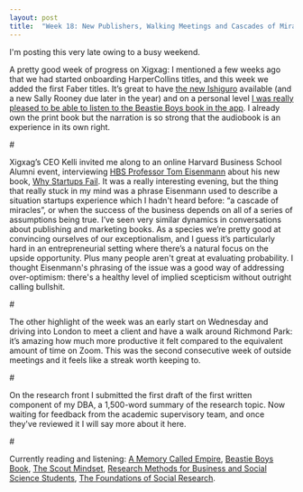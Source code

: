 ```yaml
---
layout: post
title:  "Week 18: New Publishers, Walking Meetings and Cascades of Miracles"
---
```


I'm posting this very late owing to a busy weekend. 

A pretty good week of progress on Xigxag: I mentioned a few weeks ago that we had started onboarding HarperCollins titles, and this week we added the first Faber titles. It’s great to have <a href="https://xigxag.co.uk/links/Aoe7">the new Ishiguro</a> available (and a new Sally Rooney due later in the year) and on a personal level <a href="https://twitter.com/walkley/status/1390261022494240769?s=20">I was really pleased to be able to listen to the Beastie Boys book in the app</a>. I already own the print book but the narration is so strong that the audiobook is an experience in its own right.  

<p id="divider">#</p>

Xigxag’s CEO Kelli invited me along to an online Harvard Business School Alumni event, interviewing <a href="https://www.hbs.edu/faculty/Pages/profile.aspx?facId=6452">HBS Professor Tom Eisenmann</a> about his new book, <a href="https://www.hbs.edu/faculty/Pages/profile.aspx?facId=6452&view=publications">Why Startups Fail</a>. It was a really interesting evening, but the thing that really stuck in my mind was a phrase Eisenmann used to describe a situation startups experience which I hadn't heard before: “a cascade of miracles”, or when the success of the business depends on all of a series of assumptions being true. I’ve seen very similar dynamics in conversations about publishing and marketing books. As a species we’re pretty good at convincing ourselves of our exceptionalism, and I guess it’s particularly hard in an entrepreneurial setting where there’s a natural focus on the upside opportunity. Plus many people aren't great at evaluating probability. I thought Eisenmann's phrasing of the issue was a good way of addressing over-optimism: there's a healthy level of implied scepticism without outright calling bullshit. 

<p id="divider">#</p>

The other highlight of the week was an early start on Wednesday and driving into London to meet a client and have a walk around Richmond Park: it’s amazing how much more productive it felt compared to the equivalent amount of time on Zoom. This was the second consecutive week of outside meetings and it feels like a streak worth keeping to. 

<p id="divider">#</p>

On the research front I submitted the first draft of the first written component of my DBA, a 1,500-word summary of the research topic. Now waiting for feedback from the academic supervisory team, and once they've reviewed it I will say more about it here. 

<p id="divider">#</p>

Currently reading and listening: <a href="https://www.arkadymartine.net/novels">A Memory Called Empire</a>, <a href="https://www.faber.co.uk/9780571308040-beastie-boys-book.html">Beastie Boys Book</a>, <a href="https://www.littlebrown.co.uk/titles/julia-galef/the-scout-mindset/9780349427638/">The Scout Mindset</a>, <a href="https://us.sagepub.com/en-us/nam/research-methods-for-business-and-social-science-students/book242499">Research Methods for Business and Social Science Students</a>, <a href="https://us.sagepub.com/en-us/nam/the-foundations-of-social-research/book207972">The Foundations of Social Research</a>.
